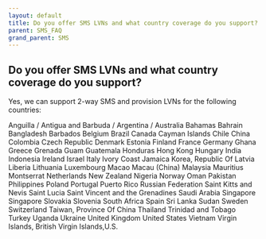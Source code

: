 ```yaml
---
layout: default
title: Do you offer SMS LVNs and what country coverage do you support?
parent: SMS_FAQ
grand_parent: SMS
---
```


## Do you offer SMS LVNs and what country coverage do you support?

Yes, we can support 2-way SMS and provision LVNs for the following countries:

Anguilla /
Antigua and Barbuda /
Argentina /
Australia
Bahamas
Bahrain
Bangladesh
Barbados
Belgium
Brazil
Canada
Cayman Islands
Chile
China
Colombia
Czech Republic
Denmark
Estonia
Finland
France
Germany
Ghana
Greece
Grenada
Guam
Guatemala
Honduras
Hong Kong
Hungary
India
Indonesia
Ireland
Israel
Italy
Ivory Coast
Jamaica
Korea, Republic Of
Latvia
Liberia
Lithuania
Luxembourg
Macao
Macau (China)
Malaysia
Mauritius
Montserrat
Netherlands
New Zealand
Nigeria
Norway
Oman
Pakistan
Philippines
Poland
Portugal
Puerto Rico
Russian Federation
Saint Kitts and Nevis
Saint Lucia
Saint Vincent and the Grenadines
Saudi Arabia
Singapore
Singapore
Slovakia
Slovenia
South Africa
Spain
Sri Lanka
Sudan
Sweden
Switzerland
Taiwan, Province Of China
Thailand
Trinidad and Tobago
Turkey
Uganda
Ukraine
United Kingdom
United States
Vietnam
Virgin Islands, British
Virgin Islands,U.S.
